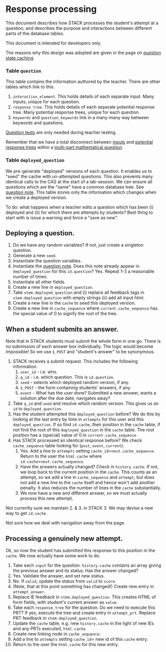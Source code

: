 # Response processing

This document describes how STACK processes the student's 
attempt at a question, and describes the purpose and 
interactions between different parts of the database tables.

This document is intended for developers only.

The reasons why this design was adopted are given in the page on [question state caching](Question_state_caching.md).

### Table `question`

This table contains the information authored by the teacher.   There are other tables which link to this.

1. `interaction_element`.  This holds details of each separate input.  Many inputs, unique for each question.
2. `response_tree`.  This holds details of each separate potential response tree.  Many potential response trees, unique for each question.
3. `keywords` and `question_keywords` link in a many-many way between keywords and questions.

[Question tests](../Authoring/Testing.md) are only needed during teacher testing.

Remember that we have a total disconnect between [inputs](../Authoring/Inputs.md)
and [potential response trees](../Authoring/Potential_response_trees.md) within a [multi-part mathematical question](../Authoring/Multi-part_mathematical_questions.md).


### Table `deployed_question`

We pre-generate "deployed" versions of each question.  It enables us to "seed" the cache with un-attempted questions.  This also prevents many identical calls to the CAS
at the start of a lab-session.   We can ensure all questions which are the "same" have a common database tree.  See [question note](../Authoring/Question_note.md).  This table stores only the information which changes when we create a deployed version.

To do:  what happens when a teacher edits a question which has been (i) deployed and (ii) for which there are attempts by students?  Best thing to start with is issue a warning and force a "save as new".

## Deploying a question.

1. Do we have any random variables?  If not, just create a singleton question.
2. Generate a new `seed`.
3. Instantiate the question variables.
4. Instantiate the [question note](../Authoring/Question_note.md).  Does this note already appear in `deployed_question` for this `id.question`? Yes. Repeat 1-3 a reasonable number of times. 
5. Instantiate all other fields.
6. Create a new line in `deployed_question`.
7. Take `stem.deployed_question` and (i) replace all feedback tags in `stem.deployed_question` with empty strings (ii) add all input html.
8. Create a new line in the `cache` to seed this deployed version.
9. Create a new line in `cache_sequence` where `current.cache_sequence` has the special value of 0 to signify the root of the tree.

## When a student submits an answer.

Note that in STACK students must submit the whole form in one go.  There is no submission of each answer box individually.  The logic would become impossible!
So we use `$_POST` and "student's answer" to be synonymous. 

1. STACK receives a submit request.  This includes the following information.
    1. `user_id` - i.e. who.
    2. `q_id`    - i.e. which question. This is `id.question`.
    3. `seed`    - selects which deployed random version, if any.
    4. `$_POST`  - the form containing students' answers, if any.
    5. `event`   - What has the user done? Submitted a new answer, wants a solution after the due date, navigates away?
2. Take `q_id` and `seed` and resolve which random version.  This gives us an `id` in `deployed_question`.
3. Has the student attempted this `deployed_question` before?  We do this by looking at the last entry by time in `attempts` for this user and this `deployed_question`.
   If so find `id.cache`, their position in the `cache` table, if not find the root of this `deployed_question` in the `cache` table.
   The root position has a (special) value of 0 in `current.cache_sequence`
4. Has STACK processed an identical response before?  We check `cache_sequence` table looking for (`post`, `event`, `current`).
   1. Yes.  Add a line to `attempts` setting `cache_id`=`next.cache_sequence`.  Return to the user the `html.cache` where `id.cache`=`next.cache_sequence`.
   2. Have the answers actually changed? Check in `history.cache`. If not, we loop back to the current position in the `cache`.  This counts as an attempt, so we add a line in `cache_sequence` and `attempt`, but does not add a new line to the `cache` itself and hence won't add another penalty.  It also reduces the number of lines in the `cache` substantially.
   3. We now have a new and different answer, so we must actually process this new attempt.

Not currently sure we maintain 2. & 3. in STACK 3.  We may devise a new way to get `id.cache`. 

Not sure how we deal with navigation away from the page. 

## Processing a genuinely new attempt.

Ok, so now the student has submitted this response to this position in the `cache`.  We now actually have some work to do.

1. Take each `input` for the question.  `history.cache` contains an array giving the previous answer and its status.  Has the answer changed?
  1. Yes.  Validate the answer, and set new status.
  2. No.   If `valid`, update the status from `valid` to `score`.
  3. (Note, that at this point something has changed!)  Create new entry in `attempt_answer`.
  3. Replace IE feedback in `stem.deployed_question`.   This creates HTML of form fields, with student's current answer as `value`.
2. Take each `response_tree` for the question.  Do we need to execute this PRT?
   If yes, execute the tree and create entry in `attempt_prt`. Replace PRT feedback in `stem.deployed_question`.
3. Update the `cache` table, e.g. new `history.cache` in the light of new IEs and any PRTs executed, `html.cache`.
4. Create new linking node in `cache_sequence`.
5. Add a line to `attempts` setting `cache_id`= new id of this `cache` entry.
6. Return to the user the `html.cache` for this new entry.

